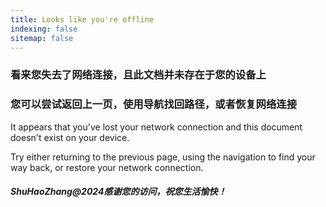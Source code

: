 ```yaml
---
title: Looks like you're offline
indexing: false
sitemap: false
---
```


### 看来您失去了网络连接，且此文档并未存在于您的设备上

### 您可以尝试返回上一页，使用导航找回路径，或者恢复网络连接

It appears that you've lost your network connection and this document doesn't exist on your device.

Try either returning to the previous page, using the navigation to find your way back, or restore your network connection.

##### ShuHaoZhang@2024感谢您的访问，祝您生活愉快！